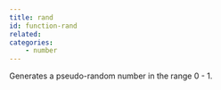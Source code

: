 ```yaml
---
title: rand
id: function-rand
related:
categories:
    - number
---
```


Generates a pseudo-random number in the range 0 - 1.